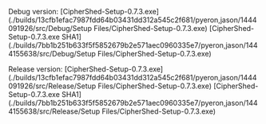 Debug version:
[CipherShed-Setup-0.7.3.exe](./builds/13cfb1efac7987fdd64b03431dd312a545c2f681/pyeron,jason/1444091926/src/Debug/Setup Files/CipherShed-Setup-0.7.3.exe)
[CipherShed-Setup-0.7.3.exe SHA1](./builds/7bb1b251b633f5f5852679b2e571aec0960335e7/pyeron,jason/1444155638/src/Debug/Setup Files/CipherShed-Setup-0.7.3.exe)

Release version:
[CipherShed-Setup-0.7.3.exe](./builds/13cfb1efac7987fdd64b03431dd312a545c2f681/pyeron,jason/1444091926/src/Release/Setup Files/CipherShed-Setup-0.7.3.exe)
[CipherShed-Setup-0.7.3.exe SHA1](./builds/7bb1b251b633f5f5852679b2e571aec0960335e7/pyeron,jason/1444155638/src/Release/Setup Files/CipherShed-Setup-0.7.3.exe)

